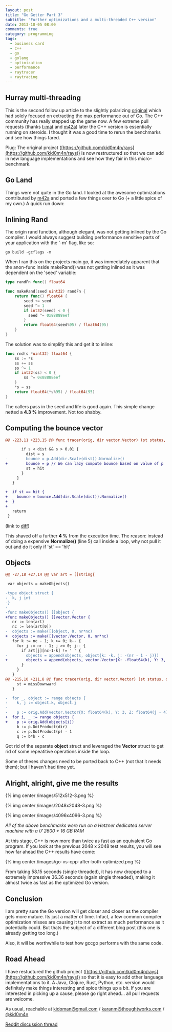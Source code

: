 ```yaml
---
layout: post
title: "Go Getter Part 3"
subtitle: "Further optimizations and a multi-threaded C++ version"
date: 2013-10-05 08:00
comments: true
category: programming
tags:
  - business card
  - c++
  - go
  - golang
  - optimization
  - performance
  - raytracer
  - raytracing
---
```


Hurray multi-threading
---

This is the second follow up article to the slightly polarizing [original](https://kidoman.com/programming/go-getter.html) which had solely focused on extracting the max performance out of Go. The C++ community has really stepped up the game now. A few extreme pull requests (thanks [t-mat](https://github.com/kid0m4n/rays/pull/2) and [m42a](https://github.com/kid0m4n/rays/pull/4)) later the C++ version is essentially running on steroids. I thought it was a good time to rerun the benchmarks and see how things fared.

Plug: The original project ([https://github.com/kid0m4n/rays](https://github.com/kid0m4n/rays)) is now restructured so that we can add in new language implementations and see how they fair in this micro-benchmark.

Go Land
---

Things were not quite in the Go land. I looked at the awesome optimizations contributed by [m42a](https://github.com/m42a) and ported a few things over to Go (+ a little spice of my own.) A quick run down:

Inlining Rand
---

The origin rand function, although elegant, was not getting inlined by the Go compiler. I would always suggest building performance sensitive parts of your application with the '-m' flag, like so:

```
go build -gcflags -m
```

When I ran this on the projects main.go, it was immediately apparent that the anon-func inside makeRand() was not getting inlined as it was dependent on the 'seed' variable:

``` go
type randFn func() float64

func makeRand(seed uint32) randFn {
    return func() float64 {
        seed += seed
        seed ^= 1
        if int32(seed) < 0 {
          seed ^= 0x88888eef
        }
        return float64(seed%95) / float64(95)
    }
}
```

The solution was to simplify this and get it to inline:

``` go
func rnd(s *uint32) float64 {
    ss := *s
    ss += ss
    ss ^= 1
    if int32(ss) < 0 {
        ss ^= 0x88888eef
    }
    *s = ss
    return float64(*s%95) / float64(95)
}
```

The callers pass in the seed and life is good again. This simple change netted a **4.3 %** improvement. Not too shabby.

Computing the bounce vector
---

``` diff
@@ -223,11 +223,15 @@ func tracer(orig, dir vector.Vector) (st status, dist float64, bounce vector.Vec

       if s < dist && s > 0.01 {
         dist = s
-        bounce = p.Add(dir.Scale(dist)).Normalize()
+        bounce = p // We can lazy compute bounce based on value of p
         st = hit
       }
     }
   }

+  if st == hit {
+    bounce = bounce.Add(dir.Scale(dist)).Normalize()
+  }
+
   return
 }
```
(link to [diff](https://github.com/kid0m4n/rays/commit/efa1672ad5c8fa41550a611217ec3fe239cfd3c6))

This shaved off a further **4 %** from the execution time. The reason: instead of doing a expensive **Normalize()** (line 5) call inside a loop, why not pull it out and do it only if 'st' == 'hit'

Objects
---

``` diff
@@ -27,18 +27,14 @@ var art = []string{

 var objects = makeObjects()

-type object struct {
-  k, j int
-}
-
-func makeObjects() []object {
+func makeObjects() []vector.Vector {
   nr := len(art)
   nc := len(art[0])
-  objects := make([]object, 0, nr*nc)
+  objects := make([]vector.Vector, 0, nr*nc)
   for k := nc - 1; k >= 0; k-- {
     for j := nr - 1; j >= 0; j-- {
       if art[j][nc-1-k] != ' ' {
-        objects = append(objects, object{k: -k, j: -(nr - 1 - j)})
+        objects = append(objects, vector.Vector{X: -float64(k), Y: 3, Z: -float64(nr-1-j) - 4})
       }
     }
   }
@@ -215,10 +211,8 @@ func tracer(orig, dir vector.Vector) (st status, dist float64, bounce vector.Vec
     st = missDownward
   }

-  for _, object := range objects {
-    k, j := object.k, object.j
-
-    p := orig.Add(vector.Vector{X: float64(k), Y: 3, Z: float64(j - 4)})
+  for i, _ := range objects {
+    p := orig.Add(objects[i])
     b := p.DotProduct(dir)
     c := p.DotProduct(p) - 1
     q := b*b - c
```

Got rid of the separate **object** struct and leveraged the **Vector** struct to get rid of some repeatitive operations inside the loop.

Some of theses changes need to be ported back to C++ (not that it needs them); but I haven't had time yet.

Alright, alright, give me the results
---

{% img center /images/512x512-3.png %}

{% img center /images/2048x2048-3.png %}

{% img center /images/4096x4096-3.png %}

*All of the above benchmarks were run on a Hetzner dedicated server machine with a i7 2600 + 16 GB RAM*

At this stage, C++ is now more than twice as fast as an equivalent Go program. If you look at the previous 2048 x 2048 test results, you will see how far ahead the C++ results have come:

{% img center /images/go-vs-cpp-after-both-optimized.png %}

From taking 58.15 seconds (single threaded), it has now dropped to a extremely impressive 36.36 seconds (again single threaded), making it almost twice as fast as the optimized Go version.

Conclusion
---

I am pretty sure the Go version will get closer and closer as the compiler gets more mature. Its just a matter of time. Infact, a few common compiler optimization misses are causing it to not extract as much performance as it potentially could. But thats the subject of a different blog post (this one is already getting too long.)

Also, it will be worthwhile to test how gccgo performs with the same code.

Road Ahead
---

I have restuctured the github project ([https://github.com/kid0m4n/rays](https://github.com/kid0m4n/rays)) so that it is easy to add other language implementations to it. A Java, Clojure, Rust, Python, etc. version would definitely make things interesting and spice things up a bit. If you are interested in picking up a cause, please go right ahead... all pull requests are welcome.

As usual, reachable at kidoman@gmail.com / karanm@thoughtworks.com / [@kid0m4n](https://twitter.com/kid0m4n)

[Reddit discussion thread](http://www.reddit.com/r/golang/comments/1nlgbq/business_card_ray_tracer_go_faster_than_c/)
